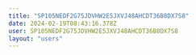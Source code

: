 ```yaml
---
title: "SP105NEDF2G75JDVHW2E5JXVJ48AHCDT36B8DX7S8"
date: 2024-02-19T08:43:16.378Z
user: SP105NEDF2G75JDVHW2E5JXVJ48AHCDT36B8DX7S8
layout: "users"
---
```

    